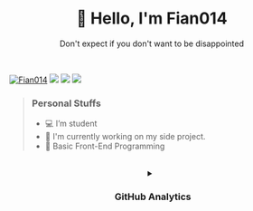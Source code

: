 
<h1 align="center">👋 Hello, I'm Fian014</h1>
<p align="center">Don't expect if you don't want to be disappointed</p> <br />

 
[![Fian014](https://i.pinimg.com/originals/98/28/6a/98286a2243ada070aef5a6925dd3bc54.gif "Fian014")](https://fian014.site)
![](https://komarev.com/ghpvc/?username=FianEunoia&style=for-the-badge&color=blueviolet)
[<img src="https://img.shields.io/badge/instagram-%23E4405F.svg?&style=for-the-badge&logo=instagram&logoColor=white">](https://instagram.com/fiannn14_)
[<img src="https://img.shields.io/badge/twitter-1DA1F2.svg?&style=for-the-badge&logo=twitter&logoColor=white">](https://twitter.com/fiannnn14)

> <h3>Personal Stuffs</h3>
>
> - 💻 I’m student
> - 🌱 I'm currently working on my side project.
> - 📓 Basic Front-End Programming 

<br />

<details align="center">
  <summary><h3>&nbsp;GitHub Analytics</h3></summary>
  <br />
  
  ![Fian014 GitHub stats](https://github-readme-stats.vercel.app/api?username=fian14-id&show_icons=true&theme=tokyonight) <br />
  [![Fian014 Top Languages](https://github-readme-stats.vercel.app/api/top-langs?username=fian14-id&layout=compact&theme=tokyonight)](https://github-readme-stats.vercel.app)
</details>

<!-- - Primary Language(s): &nbsp;

  ![JavaScript](https://img.shields.io/badge/JavaScript-323330?style=for-the-badge&logo=javascript&logoColor=F7DF1E)
  ![CSS](https://img.shields.io/badge/CSS3-1572B6?style=for-the-badge&logo=css3&logoColor=white)
  ![HTML](https://img.shields.io/badge/HTML5-E34F26?style=for-the-badge&logo=html5&logoColor=white)
- Frameworks: &nbsp; [-] -->

 <!-- ![React](https://img.shields.io/badge/React-61DAFB?style=for-the-badge&logo=React&logoColor=black)
  ![Tailwind](https://img.shields.io/badge/Tailwind-06B6D4?style=for-the-badge&logo=tailwindcss&logoColor=white) -->
<!-- 
### 📎 &nbsp;GitHub Analytics
---

![Fian014 GitHub stats](https://github-readme-stats.vercel.app/api?username=fian14-id&show_icons=true&theme=tokyonight)

 ![Banner](https://i.pinimg.com/originals/98/28/6a/98286a2243ada070aef5a6925dd3bc54.gif) <br />

[![Fian014 Top Languages](https://github-readme-stats.vercel.app/api/top-langs?username=fian14-id&layout=compact&theme=tokyonight)](https://github-readme-stats.vercel.app)
 -->

